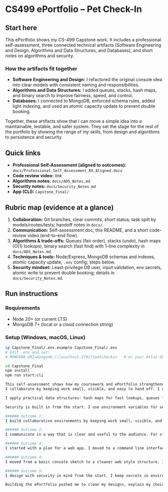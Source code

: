 # CS499 ePortfolio – Pet Check-In

## Start here

This ePortfolio shows my CS-499 Capstone work. It includes a professional self-assessment, three connected technical artifacts (Software Engineering and Design, Algorithms and Data Structures, and Databases), and short notes on algorithms and security.

### How the artifacts fit together
- **Software Engineering and Design:** I refactored the original console idea into clear models with consistent naming and responsibilities.
- **Algorithms and Data Structures:** I added queues, stacks, hash maps, and binary search to improve fairness, speed, and control.
- **Databases:** I connected to MongoDB, enforced schema rules, added light indexing, and used an atomic capacity update to prevent double booking.

Together, these artifacts show that I can move a simple idea into a maintainable, testable, and safer system. They set the stage for the rest of the portfolio by showing the range of my skills, from design and algorithms to persistence and security.

## Quick links
- **Professional Self-Assessment (aligned to outcomes):** `docs/Professional_Self_Assessment_RX_Aligned.docx`
- **Code review video:** _link_
- **Algorithms notes:** `docs/ADS_Notes.md`
- **Security notes:** `docs/Security_Notes.md`
- **App (CLI):** `Capstone_Final/`

## Rubric map (evidence at a glance)
1. **Collaboration:** Git branches, clear commits, short status; task split by models/routes/tests; handoff notes in `docs/`.
2. **Communication:** Self-assessment doc, this README, and a short code-review video (end-to-end flow).
3. **Algorithms & trade-offs:** Queues (fair order), stacks (undo), hash maps (O(1) lookups), binary search (fast find) with 1-line complexity in `docs/ADS_Notes.md`.
4. **Techniques & tools:** Node/Express, MongoDB schemas and indexes, atomic capacity update, `.env` config; steps below.
5. **Security mindset:** Least-privilege DB user, input validation, env secrets, atomic write to prevent double booking; details in `docs/Security_Notes.md`.

## Run instructions

### Requirements
- Node 20+ (or current LTS)
- MongoDB 7+ (local or a cloud connection string)

### Setup (Windows, macOS, Linux)
```bash
cp Capstone_Final/.env.example Capstone_Final/.env
# Edit .env and set:
# MONGODB_URI=mongodb://localhost:27017/petcheckin   # or your Atlas URI

cd Capstone_Final
npm install
npm run start:cli

This self-assessment shows how my coursework and ePortfolio strengthened my skills, clarified my values, and made me more employable in computer science. I first planned a web app version of PetCheckIn but chose a command line interface to focus on core logic, data structures, and database rules within the course timeline. It gives a quick overview of my abilities with clear examples from school and work.
I collaborate by keeping work small, visible, and easy to hand off. I use Git branches, clear commits, and short status updates. For PetCheckIn, I split work into models, routes, and tests so tasks could move in parallel. My communication is short and focused on decisions: what changed, why, and what is next. In milestones and journals, I listed status, risks, and next steps in plain language. At work, I do the same for inspection readiness, downtime, and recovery plans, using simple visuals and avoiding jargon.

I apply practical data structures: hash maps for fast lookups, queues for fair order, stacks for undo, and binary search for speed. In PetCheckIn, a queue manages check-ins and a stack allows quick rollback. I think about time and memory costs and choose what fits the goal. I moved from a single file console sketch to a cleaner design with clear schemas (Customer, Pet, Booking, Inventory). I push rules into the data layer, add small indexes, and use atomic updates to prevent double booking. This keeps controllers thin and testing simple.

Security is built in from the start. I use environment variables for secrets, least privilege for data, input validation, and logging that matters. I plan for race conditions and misuse, and I am adding basic threat modeling and hardening.

###### Outcome 1: 
I build collaborative environments by keeping work small, visible, and easy to hand off. I use Git branches for features, write clear commit messages, and share short status updates. For my PetCheckIn work, I split tasks by models (Customer, Pet, Booking, Inventory), routes, and tests so work could run in parallel. At Pratt & Whitney, I use the same style in operations: short stand-ups, a simple board for priorities, and clear owners. These habits support fast decisions across different audiences, including engineers, operators, and managers.

###### Outcome 2: 
I communicate in a way that is clear and useful to the audience. For stakeholders, I focus on what changed, why it changed, and what happens next. In class milestones and journals, I used short sections for status, risk, and next steps. For technical readers, I provide code comments, API notes, and concise diagrams. For non-technical readers, I avoid jargon and tie points to cost, schedule, quality, or safety. I also prepare short walkthroughs (slides or a code review video) that show one end to end flow (input, validation, database write, and result). This mix of oral, written, and visual communication helps different audiences decide faster.

###### Outcome 3: 
I started with a plan for a web app. I moved to a command line interface to control scope and focus on the main problem. This let me design simple flows, test logic faster, and show clear use of queues, stacks, and hash maps. The trade off is less UI, but stronger proof of algorithmic design and clean data handling. I choose data structures and algorithms that match the goal. I use hash maps for constant time lookups, queues for fair ordering, stacks for undo, and binary search for fast finds. In PetCheckIn, a queue supports first in, first out check-ins, and a stack lets me undo the last action if a mistake occurs. I consider input size, time complexity, and memory cost. For example, a hash map uses more memory but keeps lookups fast. When I refactor code, I favor simple, predictable logic that is easy to test. I write down trade offs so others understand why I picked a structure or pattern.

###### Outcome 4: 
I moved from a basic console sketch to a cleaner web style structure. I defined simple schemas (Customer, Pet, Booking, Inventory) and pushed rules into the data layer so controllers stay thin. I added small indexes to speed common searches and used a single atomic update to prevent double booking. I test small pieces, handle async flows carefully, and use environment variables for configuration. These choices reduce defects, make performance predictable, and keep the system easier to extend. At work, I apply the same approach to processes: define the flow, add checks where they matter, and measure outcomes. The goal is always value, reliability, speed, and easier maintenance.

###### Outcome 5: 
I design with security in mind from the start. I keep secrets in environment variables, restrict database permissions to the minimum, and validate inputs before writes. I plan for failure modes such as race conditions, stale reads, and double booking. I prefer patterns that make risky actions atomic and logged. From my INFOSEC work, I focus on privacy, minimal data collection, and clear audit trails. As I grow, I am adding basic threat modeling and system hardening so I can spot and reduce risks earlier.

Building the ePortfolio pushed me to clean my designs, explain my choices, and plan for real world risks. It also helped me connect my classroom work to my career goals in security and systems. I now have a clear story for employers: I deliver simple, reliable, well documented solutions that teams can trust and extend.


